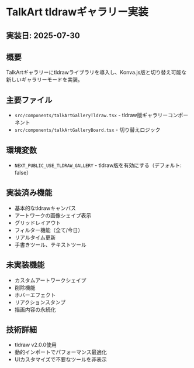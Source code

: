 # TalkArt tldrawギャラリー実装

## 実装日: 2025-07-30

## 概要
TalkArtギャラリーにtldrawライブラリを導入し、Konva.js版と切り替え可能な新しいギャラリーモードを実装。

## 主要ファイル
- `src/components/talkArtGalleryTldraw.tsx` - tldraw版ギャラリーコンポーネント
- `src/components/talkArtGalleryBoard.tsx` - 切り替えロジック

## 環境変数
- `NEXT_PUBLIC_USE_TLDRAW_GALLERY` - tldraw版を有効にする（デフォルト: false）

## 実装済み機能
- 基本的なtldrawキャンバス
- アートワークの画像シェイプ表示
- グリッドレイアウト
- フィルター機能（全て/今日）
- リアルタイム更新
- 手書きツール、テキストツール

## 未実装機能
- カスタムアートワークシェイプ
- 削除機能
- ホバーエフェクト
- リアクションスタンプ
- 描画内容の永続化

## 技術詳細
- tldraw v2.0.0使用
- 動的インポートでパフォーマンス最適化
- UIカスタマイズで不要なツールを非表示